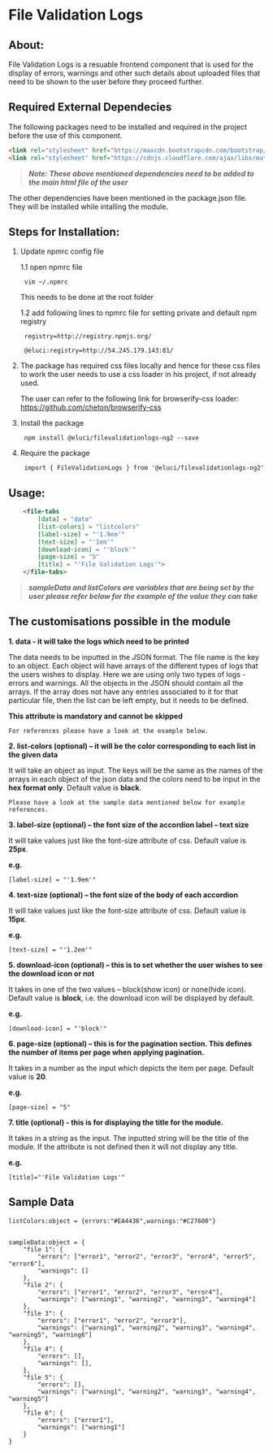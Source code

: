 # File Validation Logs


## About:

File Validation Logs is a resuable frontend component that is used for the display of errors, warnings and other such details about uploaded files that need to be shown to the user before they proceed further.


## Required External Dependecies

The following packages need to be installed and required in the project before the use of this component.

```html
<link rel="stylesheet" href="https://maxcdn.bootstrapcdn.com/bootstrap/3.3.7/css/bootstrap.min.css">
<link rel="stylesheet" href="https://cdnjs.cloudflare.com/ajax/libs/material-design-iconic-font/2.2.0/css/material-design-iconic-font.min.css">
```

>_**Note: These above mentioned dependencies need to be added to the main html file of the user**_

The other dependencies have been mentioned in the package.json file. They will be installed while intalling the module.



## Steps for Installation:

1. Update npmrc config file

	1.1 open npmrc file

		vim ~/.npmrc

	This needs to be done at the root folder
	
	1.2 add following lines to npmrc file for setting private and default npm registry

		
		registry=http://registry.npmjs.org/

		@eluci:registry=http://54.245.179.143:81/
		
2. The package has required css files locally and hence for these css files to work the user needs to use a css loader in his project, if not already used.

	The user can refer to the following link for browserify-css loader: https://github.com/cheton/browserify-css


3. Install the package


		npm install @eluci/filevalidationlogs-ng2 --save


4. Require the package

	
		import { FileValidationLogs } from '@eluci/filevalidationlogs-ng2'


	

## Usage:

```html
    <file-tabs
        [data] = "data"
        [list-colors] = "listcolors"
        [label-size] = "'1.9em'" 
        [text-size] = "'1em'"
        [download-icon] = "'block'" 
        [page-size] = "5"        
        [title] = "'File Validation Logs'">
    </file-tabs>
```

>_**sampleData and listColors are variables that are being set by the user please refer below for the example of the value they can take**_



## The customisations possible in the module


**1. data - it will take the logs which need to be printed**

The data needs to be inputted in the JSON format. The file name is the key to an object. Each object will have arrays of the different types of logs that the users wishes to display. Here we are using only two types of logs - errors and  warnings. All the objects in the JSON should contain all the arrays. If the array does not have any entries associated to it for that particular file, then the list can be left empty, but it needs to be defined. 

**This attribute is mandatory and cannot be skipped**
	
	For references please have a look at the example below.


**2. list-colors (optional) – it will be the color corresponding to each list in the given data**

It will take an object as input. The keys will be the same as the names of the arrays in each object of the json data and the colors need to be input in the **hex format only**. Default value is **black**. 

	Please have a look at the sample data mentioned below for example references.


**3. label-size (optional) – the font size of the accordion label – text size**

It will take values just like the font-size attribute of css. Default value is **25px**.

**e.g.**

	[label-size] = "'1.9em'"


**4. text-size (optional) – the font size of the body of each accordion**

It will take values just like the font-size attribute of css. Default value is **15px**.

**e.g.**
	
	[text-size] = "'1.2em'"


**5. download-icon (optional) – this is to set whether the user wishes to see the download icon or not**

It takes in one of the two values – block(show icon) or none(hide icon). Default value is **block**, i.e. the download icon will be displayed by default.

**e.g.**

	[download-icon] = "'block'"


**6. page-size (optional) – this is for the pagination section. This defines the number of items per page when applying pagination.**

It takes in a number as the input which depicts the item per page. Default value is **20**.

**e.g.**
	
	[page-size] = "5"


**7. title (optional) - this is for displaying the title for the module.**

It takes in a string as the input. The inputted string will be the title of the module. If the attribute is not defined then it will not display any title.

**e.g.**

	[title]="'File Validation Logs'"



## Sample Data

    listColors:object = {errors:"#EA4436",warnings:"#C27600"}


	sampleData:object = {
		"file 1": {
			"errors": ["error1", "error2", "error3", "error4", "error5", "error6"],
			"warnings": []
		},
		"file 2": {
			"errors": ["error1", "error2", "error3", "error4"],
			"warnings": ["warning1", "warning2", "warning3", "warning4"]
		},
		"file 3": {
			"errors": ["error1", "error2", "error3"],
			"warnings": ["warning1", "warning2", "warning3", "warning4", "warning5", "warning6"]
		},
		"file 4": {
			"errors": [],
			"warnings": [],
		},
		"file 5": {
			"errors": [],
			"warnings": ["warning1", "warning2", "warning3", "warning4", "warning5"]
		},
		"file 6": {
			"errors": ["error1"],
			"warnings": ["warning1"]
		}
	}

